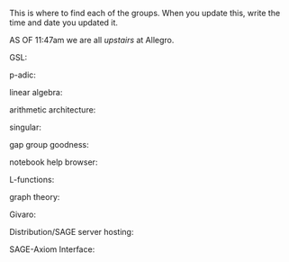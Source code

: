 This is where to find each of the groups. When you update this, write the time and date you updated it.

AS OF 11:47am we are all *upstairs* at Allegro.

GSL:

p-adic:

linear algebra:

arithmetic architecture:

singular:

gap group goodness:

notebook help browser:

L-functions:

graph theory:

Givaro:

Distribution/SAGE server hosting:

SAGE-Axiom Interface:
